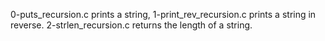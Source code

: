 0-puts_recursion.c prints a string,
1-print_rev_recursion.c prints a string in reverse.
2-strlen_recursion.c returns the length of a string.
